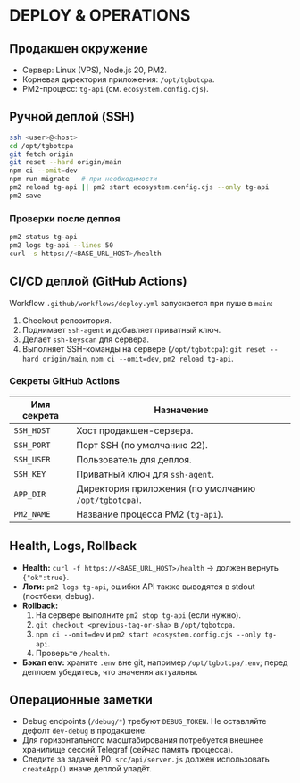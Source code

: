 # DEPLOY & OPERATIONS

## Продакшен окружение
- Сервер: Linux (VPS), Node.js 20, PM2.
- Корневая директория приложения: `/opt/tgbotcpa`.
- PM2-процесс: `tg-api` (см. `ecosystem.config.cjs`).

## Ручной деплой (SSH)
```bash
ssh <user>@<host>
cd /opt/tgbotcpa
git fetch origin
git reset --hard origin/main
npm ci --omit=dev
npm run migrate   # при необходимости
pm2 reload tg-api || pm2 start ecosystem.config.cjs --only tg-api
pm2 save
```

### Проверки после деплоя
```bash
pm2 status tg-api
pm2 logs tg-api --lines 50
curl -s https://<BASE_URL_HOST>/health
```

## CI/CD деплой (GitHub Actions)
Workflow `.github/workflows/deploy.yml` запускается при пуше в `main`:
1. Checkout репозитория.
2. Поднимает `ssh-agent` и добавляет приватный ключ.
3. Делает `ssh-keyscan` для сервера.
4. Выполняет SSH-команды на сервере (`/opt/tgbotcpa`): `git reset --hard origin/main`, `npm ci --omit=dev`, `pm2 reload tg-api`.

### Секреты GitHub Actions
| Имя секрета | Назначение |
|-------------|------------|
| `SSH_HOST` | Хост продакшен-сервера. |
| `SSH_PORT` | Порт SSH (по умолчанию 22). |
| `SSH_USER` | Пользователь для деплоя. |
| `SSH_KEY` | Приватный ключ для `ssh-agent`. |
| `APP_DIR` | Директория приложения (по умолчанию `/opt/tgbotcpa`). |
| `PM2_NAME` | Название процесса PM2 (`tg-api`). |

## Health, Logs, Rollback
- **Health:** `curl -f https://<BASE_URL_HOST>/health` → должен вернуть `{"ok":true}`.
- **Логи:** `pm2 logs tg-api`, ошибки API также выводятся в stdout (постбеки, debug).
- **Rollback:**
  1. На сервере выполните `pm2 stop tg-api` (если нужно).
  2. `git checkout <previous-tag-or-sha>` в `/opt/tgbotcpa`.
  3. `npm ci --omit=dev` и `pm2 start ecosystem.config.cjs --only tg-api`.
  4. Проверьте `/health`.
- **Бэкап env:** храните `.env` вне git, например `/opt/tgbotcpa/.env`; перед деплоем убедитесь, что значения актуальны.

## Операционные заметки
- Debug endpoints (`/debug/*`) требуют `DEBUG_TOKEN`. Не оставляйте дефолт `dev-debug` в продакшене.
- Для горизонтального масштабирования потребуется внешнее хранилище сессий Telegraf (сейчас память процесса).
- Следите за задачей P0: `src/api/server.js` должен использовать `createApp()` иначе деплой упадёт.
